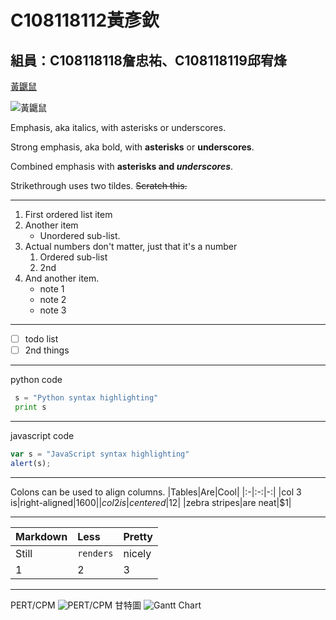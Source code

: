 # C108118112黃彥欽

## 組員：C108118118詹忠祐、C108118119邱宥烽

[黃鼴鼠](https://static.wikia.nocookie.net/fantendo/images/2/21/Monty_Mole_NSMBU_Solo.png/revision/latest/scale-to-width-down/984?cb=20151206145547)

![黃鼴鼠](https://mario.wiki.gallery/images/2/20/MontymoleNSMBU.png)

Emphasis, aka italics, with asterisks or underscores.

Strong emphasis, aka bold, with **asterisks** or **underscores**.

Combined emphasis with **asterisks and *underscores***.

Strikethrough uses two tildes. ~~Scratch this.~~

___

1. First ordered list item
2. Another item
   * Unordered sub-list.
3. Actual numbers don't matter, just that it's a number
   1. Ordered sub-list
   2. 2nd
4. And another item.
   * note 1
   * note 2
   * note 3  
___
- [ ] todo list
- [ ] 2nd things
___
python code
```python
 s = "Python syntax highlighting"
 print s
```
___
javascript code
```js
var s = "JavaScript syntax highlighting"
alert(s);
```
___
Colons can be used to align columns.
|Tables|Are|Cool|
|:-|:-:|-:|
|col 3 is|right-aligned|$1600|
|col 2 is|centered|$12|
|zebra stripes|are neat|$1|
___
|Markdown|Less|Pretty|
|:-|:-|:-|
|Still|`renders`|nicely|
|1|2|3|
___
PERT/CPM
![PERT/CPM](https://raw.githubusercontent.com/u04fup/SystemAnalysisAndDesign/main/PERT_CPM.JPG)
甘特圖
![Gantt Chart](https://raw.githubusercontent.com/u04fup/SystemAnalysisAndDesign/main/Gantt%20Chart.JPG)
